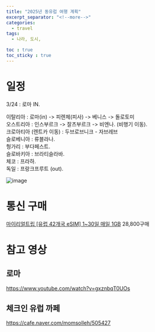 ```yaml
---
title: "2025년 동유럽 여행 계획"
excerpt_separator: "<!--more-->"
categories:
  - travel
tags:
  - 나라, 도시, 

toc : true
toc_sticky : true
---
```



# 일정 
3/24 : 로마 IN.   

이탈리아 : 로마(in) -> 피렌체(피사) -> 베니스 -> 돌로토미     
오스트리아 : 인스부르크 -> 잘츠부르크 -> 비엔나. (비행기 이동).    
크로아티아 (렌트카 이동) : 두브로브니크 - 자브레브    
슬로베니아 : 류블랴나.   
헝가리 : 부다페스트.      
슬로바키아 : 브라티슬라바.   
체코 : 프라하.   
독일 : 프랑크프루트 (out).  

![image](https://github.com/user-attachments/assets/2ef72d41-e1b6-42af-8730-7cc4d61907d4)

# 통신 구매 
[마이리얼트립 [유럽 42개국 eSIM] 1~30일 매일 1GB](https://experiences.myrealtrip.com/products/3443075) 28,800구매    


# 참고 영상
## 로마  
https://www.youtube.com/watch?v=gxznbqT0UOs    

## 체크인 유럽 까페  
https://cafe.naver.com/momsolleh/505427    
